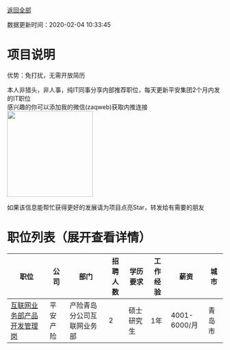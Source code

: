 [返回全部](https://github.com/zaqweb/PA-IT-JOBS/)

数据更新时间：2020-02-04 10:33:45
# 项目说明

优势：免打扰，无需开放简历

本人非猎头，非人事，纯IT同事分享内部推荐职位，每天更新平安集团2个月内发的IT职位  
感兴趣的你可以添加我的微信(zaqweb)获取内推连接  
<img src="https://github.com/zaqweb/PA-IT-JOBS/blob/master/WechatICode.jpeg"  height="200" width="200">

如果该信息能帮忙获得更好的发展请为项目点亮Star，转发给有需要的朋友
# 职位列表（展开查看详情）

|职位|公司|部门|招聘人数|学历要求|工作经验|薪资|城市|
|---|---|---|---|---|---|---|---|
|[互联网业务部产品开发管理岗](../detail/E7E289C9FA7541C8942B3A65F1C8ED93.md)|平安产险|产险青岛分公司互联网业务部|2|硕士研究生|1年|4001-6000/月|青岛市|




